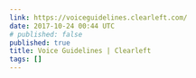 ```yaml
---
link: https://voiceguidelines.clearleft.com/
date: 2017-10-24 00:44 UTC
# published: false
published: true
title: Voice Guidelines | Clearleft
tags: []
---
```



